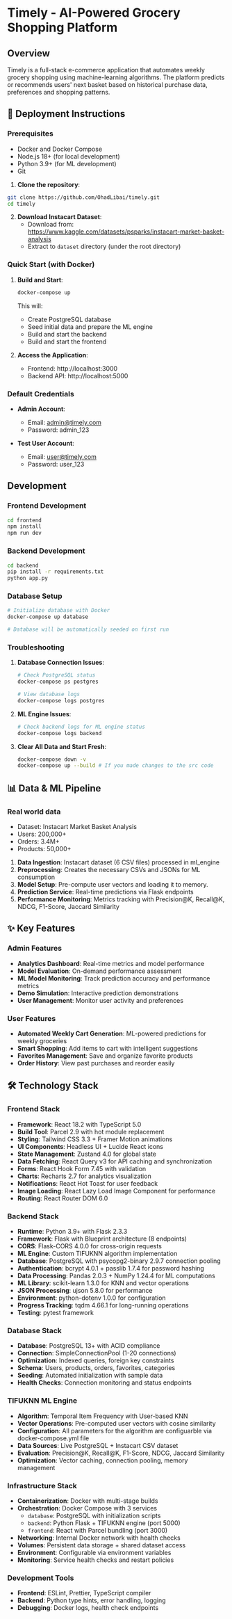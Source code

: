 # Timely - AI-Powered Grocery Shopping Platform

## Overview
Timely is a full-stack e-commerce application that automates weekly grocery shopping using machine-learning algorithms. The platform predicts or recommends users' next basket based on historical purchase data, preferences and shopping patterns.

## 🚀 Deployment Instructions

### Prerequisites
- Docker and Docker Compose
- Node.js 18+ (for local development)
- Python 3.9+ (for ML development)
- Git

1. **Clone the repository**:
```bash
git clone https://github.com/OhadLibai/timely.git
cd timely
```

2. **Download Instacart Dataset**:
   - Download from: https://www.kaggle.com/datasets/psparks/instacart-market-basket-analysis
   - Extract to `dataset` directory (under the root directory)

### Quick Start (with Docker)

1. **Build and Start**:
   ```bash
   docker-compose up
   ```

   This will:
   - Create PostgreSQL database
   - Seed initial data and prepare the ML engine
   - Build and start the backend 
   - Build and start the frontend

2. **Access the Application**:
   - Frontend: http://localhost:3000
   - Backend API: http://localhost:5000

### Default Credentials

- **Admin Account**:
  - Email: admin@timely.com
  - Password: admin_123

- **Test User Account**:
  - Email: user@timely.com
  - Password: user_123

## Development

### Frontend Development
```bash
cd frontend
npm install
npm run dev
```

### Backend Development
```bash
cd backend
pip install -r requirements.txt
python app.py
```


### Database Setup
```bash
# Initialize database with Docker
docker-compose up database

# Database will be automatically seeded on first run
```

### Troubleshooting

1. **Database Connection Issues**:
   ```bash
   # Check PostgreSQL status
   docker-compose ps postgres
   
   # View database logs
   docker-compose logs postgres
   ```

2. **ML Engine Issues**:
   ```bash
   # Check backend logs for ML engine status
   docker-compose logs backend
   ```

3. **Clear All Data and Start Fresh**:
   ```bash
   docker-compose down -v
   docker-compose up --build # If you made changes to the src code
   ```

## 📊 Data & ML Pipeline

### Real world data
- Dataset: Instacart Market Basket Analysis
- Users: 200,000+
- Orders: 3.4M+
- Products: 50,000+

1. **Data Ingestion**: Instacart dataset (6 CSV files) processed in ml_engine
2. **Preprocessing**: Creates the necessary CSVs and JSONs for ML consumption
3. **Model Setup**: Pre-compute user vectors and loading it to memory.
4. **Prediction Service**: Real-time predictions via Flask endpoints
5. **Performance Monitoring**: Metrics tracking with Precision@K, Recall@K, NDCG, F1-Score, Jaccard Similarity

## ✨ Key Features

### Admin Features
- **Analytics Dashboard**: Real-time metrics and model performance
- **Model Evaluation**: On-demand performance assessment  
- **ML Model Monitoring**: Track prediction accuracy and performance metrics
- **Demo Simulation**: Interactive prediction demonstrations
- **User Management**: Monitor user activity and preferences

### User Features
- **Automated Weekly Cart Generation**: ML-powered predictions for weekly groceries
- **Smart Shopping**: Add items to cart with intelligent suggestions
- **Favorites Management**: Save and organize favorite products
- **Order History**: View past purchases and reorder easily

## 🛠️ Technology Stack

### Frontend Stack
- **Framework**: React 18.2 with TypeScript 5.0
- **Build Tool**: Parcel 2.9 with hot module replacement
- **Styling**: Tailwind CSS 3.3 + Framer Motion animations
- **UI Components**: Headless UI + Lucide React icons
- **State Management**: Zustand 4.0 for global state
- **Data Fetching**: React Query v3 for API caching and synchronization
- **Forms**: React Hook Form 7.45 with validation
- **Charts**: Recharts 2.7 for analytics visualization
- **Notifications**: React Hot Toast for user feedback
- **Image Loading**: React Lazy Load Image Component for performance
- **Routing**: React Router DOM 6.0

### Backend Stack
- **Runtime**: Python 3.9+ with Flask 2.3.3
- **Framework**: Flask with Blueprint architecture (8 endpoints)
- **CORS**: Flask-CORS 4.0.0 for cross-origin requests
- **ML Engine**: Custom TIFUKNN algorithm implementation
- **Database**: PostgreSQL with psycopg2-binary 2.9.7 connection pooling
- **Authentication**: bcrypt 4.0.1 + passlib 1.7.4 for password hashing
- **Data Processing**: Pandas 2.0.3 + NumPy 1.24.4 for ML computations
- **ML Library**: scikit-learn 1.3.0 for KNN and vector operations
- **JSON Processing**: ujson 5.8.0 for performance
- **Environment**: python-dotenv 1.0.0 for configuration
- **Progress Tracking**: tqdm 4.66.1 for long-running operations
- **Testing**: pytest framework

### Database Stack
- **Database**: PostgreSQL 13+ with ACID compliance
- **Connection**: SimpleConnectionPool (1-20 connections)
- **Optimization**: Indexed queries, foreign key constraints
- **Schema**: Users, products, orders, favorites, categories
- **Seeding**: Automated initialization with sample data
- **Health Checks**: Connection monitoring and status endpoints

### TIFUKNN ML Engine
- **Algorithm**: Temporal Item Frequency with User-based KNN
- **Vector Operations**: Pre-computed user vectors with cosine similarity
- **Configuration**: All parameters for the algorithm are configuarble via docker-compose.yml file
- **Data Sources**: Live PostgreSQL + Instacart CSV dataset
- **Evaluation**: Precision@K, Recall@K, F1-Score, NDCG, Jaccard Similarity
- **Optimization**: Vector caching, connection pooling, memory management

### Infrastructure Stack
- **Containerization**: Docker with multi-stage builds
- **Orchestration**: Docker Compose with 3 services
  - `database`: PostgreSQL with initialization scripts
  - `backend`: Python Flask + TIFUKNN engine (port 5000)
  - `frontend`: React with Parcel bundling (port 3000)
- **Networking**: Internal Docker network with health checks
- **Volumes**: Persistent data storage + shared dataset access
- **Environment**: Configurable via environment variables
- **Monitoring**: Service health checks and restart policies

### Development Tools
- **Frontend**: ESLint, Prettier, TypeScript compiler
- **Backend**: Python type hints, error handling, logging
- **Debugging**: Docker logs, health check endpoints
